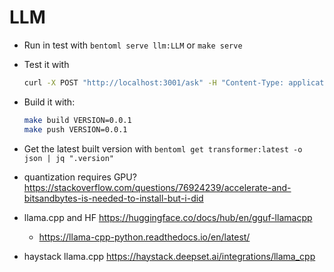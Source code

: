 # LLM 

- Run in test with `bentoml serve llm:LLM` or `make serve`
- Test it with 
    ```bash
    curl -X POST "http://localhost:3001/ask" -H "Content-Type: application/json" --data '{"query": "What is the capital of France?"}'
    ```
- Build it with:
    ```bash
    make build VERSION=0.0.1
    make push VERSION=0.0.1
    ```
- Get the latest built version with `bentoml get transformer:latest -o json | jq ".version"`


- quantization requires GPU? https://stackoverflow.com/questions/76924239/accelerate-and-bitsandbytes-is-needed-to-install-but-i-did
- llama.cpp and HF https://huggingface.co/docs/hub/en/gguf-llamacpp
  - https://llama-cpp-python.readthedocs.io/en/latest/
- haystack llama.cpp https://haystack.deepset.ai/integrations/llama_cpp
